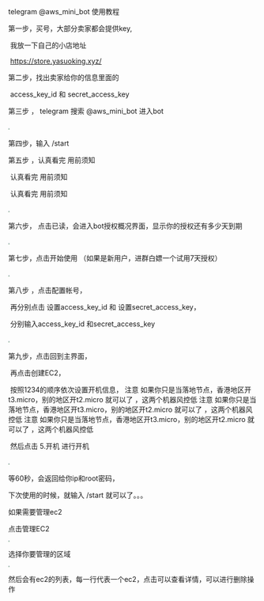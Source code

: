   telegram   @aws_mini_bot  使用教程





  第一步，买号，大部分卖家都会提供key,

  ​				我放一下自己的小店地址  

  ​				https://store.yasuoking.xyz/



  第二步，找出卖家给你的信息里面的

  ​				access_key_id  和   secret_access_key



  第三步 ， telegram 搜索  @aws_mini_bot  进入bot

  ​				<img src="https://ftp.bmp.ovh/imgs/2021/07/b8a9cd5b819dd568.png" style="zoom:20%;" 	/>



  第四步，输入  /start  



  第五步 ，认真看完  用前须知

  ​				认真看完  用前须知

  ​				认真看完  用前须知

  ​				<img src="https://ftp.bmp.ovh/imgs/2021/07/a74e3f515a66b010.png" style="zoom:20%;" />



  第六步， 点击已读，会进入bot授权概况界面，显示你的授权还有多少天到期

  ​				<img src="https://ftp.bmp.ovh/imgs/2021/07/d229c5bb2f0eb27f.png" style="zoom:20%;" />



  第七步，点击开始使用 （如果是新用户，进群白嫖一个试用7天授权）

  ​			<img src="https://ftp.bmp.ovh/imgs/2021/07/b42963a437ea6458.png" style="zoom:20%;" />



  第八步  ，点击配置帐号，

  ​				再分别点击   设置access_key_id  和   设置secret_access_key，

  ​				分别输入access_key_id  和secret_access_key

  ​				<img src="https://ftp.bmp.ovh/imgs/2021/07/cfbfd40b45cbc3bd.png" style="zoom:20%;" />



  第九步，点击回到主界面，

  ​				再点击创建EC2，

  ​				按照1234的顺序依次设置开机信息，
  注意  如果你只是当落地节点，香港地区开t3.micro，别的地区开t2.micro  就可以了 ，这两个机器风控低
  注意  如果你只是当落地节点，香港地区开t3.micro，别的地区开t2.micro  就可以了 ，这两个机器风控低
  注意  如果你只是当落地节点，香港地区开t3.micro，别的地区开t2.micro  就可以了 ，这两个机器风控低

  ​				然后点击 5.开机 进行开机

  ​				<img src="https://ftp.bmp.ovh/imgs/2021/07/766a2e36ed849e25.png" style="zoom:20%;" />



  等60秒，会返回给你ip和root密码，

  下次使用的时候，就输入  /start 就可以了。。。



  如果需要管理ec2

  点击管理EC2

  <img src="https://ftp.bmp.ovh/imgs/2021/07/9ff546189594b5ab.png" style="zoom:20%;" />

  选择你要管理的区域

  <img src="https://ftp.bmp.ovh/imgs/2021/07/06ec7e07806a1d6a.png" style="zoom:20%;" />

  然后会有ec2的列表，每一行代表一个ec2，点击可以查看详情，可以进行删除操作

  ​				

